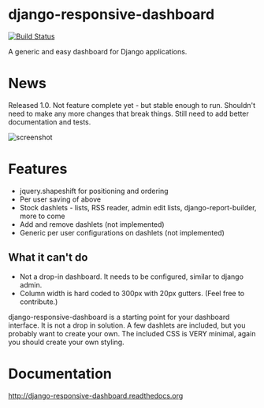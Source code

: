 django-responsive-dashboard
===========================

[![Build Status](https://travis-ci.org/burke-software/django-responsive-dashboard.png?branch=master)](https://travis-ci.org/burke-software/django-responsive-dashboard)

A generic and easy dashboard for Django applications.

# News

Released 1.0. Not feature complete yet - but stable enough to run. Shouldn't need to make any more changes
that break things. Still need to add better documentation and tests.

![screenshot](/images/screen.png)

# Features
- jquery.shapeshift for positioning and ordering
- Per user saving of above
- Stock dashlets - lists, RSS reader, admin edit lists, django-report-builder, more to come
- Add and remove dashlets (not implemented)
- Generic per user configurations on dashlets (not implemented)

## What it can't do
- Not a drop-in dashboard. It needs to be configured, similar to django admin.
- Column width is hard coded to 300px with 20px gutters. (Feel free to contribute.)

django-responsive-dashboard is a starting point for your dashboard interface. It is not a drop in solution. 
A few dashlets are included, but you probably want to create your own. The included CSS is VERY minimal,
again you should create your own styling.

# Documentation

http://django-responsive-dashboard.readthedocs.org
